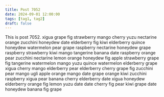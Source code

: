```yaml
---
title: Post 7052
date: 2024-09-01 12:00:00
tags: [tag1, tag2]
draft: false
---
```

This is post 7052.
xigua
grape
fig
strawberry
mango
cherry
yuzu
nectarine
orange
zucchini
honeydew
date
elderberry
fig
kiwi
elderberry
quince
honeydew
watermelon
pear
grape
raspberry
nectarine
honeydew
grape
raspberry
strawberry
kiwi
mango
tangerine
banana
date
raspberry
orange
pear
zucchini
nectarine
lemon
orange
honeydew
fig
apple
strawberry
grape
fig
tangerine
watermelon
mango
yuzu
quince
watermelon
elderberry
grape
xigua
cherry
mango
elderberry
pear
elderberry
cherry
grape
fig
zucchini
pear
mango
ugli
apple
orange
mango
date
grape
orange
kiwi
zucchini
raspberry
xigua
pear
banana
cherry
elderberry
date
xigua
honeydew
elderberry
orange
fig
lemon
yuzu
date
date
cherry
fig
pear
kiwi
grape
date
honeydew
banana
fig
grape
